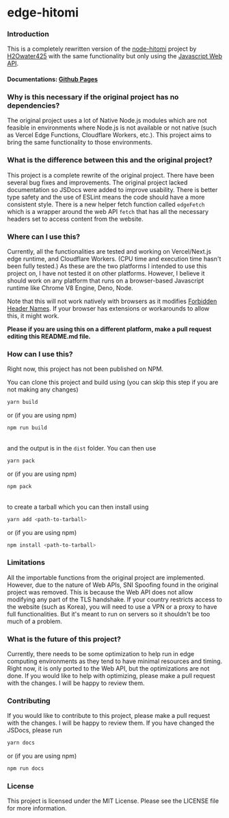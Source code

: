 # edge-hitomi

### Introduction
This is a completely rewritten version of the 
[node-hitomi](https://github.com/H2Owater425/node-hitomi) project by 
[H2Owater425](https://github.com/H2Owater425) with the same functionality 
but only using the 
[Javascript Web API](https://developer.mozilla.org/en-US/docs/Web/API).

#### Documentations: [Github Pages](https://ztmayo.github.io/edge-hitomi/)

### Why is this necessary if the original project has no dependencies?
The original project uses a lot of Native Node.js modules which are not 
feasible in environments where Node.js is not available or not native (such 
as Vercel Edge Functions, Cloudflare Workers, etc.). This project aims to 
bring the same functionality to those environments.

### What is the difference between this and the original project?
This project is a complete rewrite of the original project. There have been 
several bug fixes and improvements. The original project lacked documentation 
so JSDocs were added to improve usability. There is better type safety and 
the use of ESLint means the code should have a more consistent style. There is a 
new helper fetch function called `edgeFetch` which is a wrapper around the
web API `fetch` that has all the necessary headers set to access content 
from the website. 

### Where can I use this?
Currently, all the functionalities are tested and working on Vercel/Next.js 
edge runtime, and Cloudflare Workers. (CPU time and execution time hasn't been fully tested.) As these are the two platforms I 
intended to use this project on, I have not tested it on other platforms. 
However, I believe it should work on any platform that runs on a browser-based Javascript runtime like Chrome V8 Engine, Deno, Node. 

Note that this will not work natively with browsers as it modifies 
[Forbidden Header Names](https://developer.mozilla.org/en-US/docs/Glossary/Forbidden_header_name).
If your browser has extensions or workarounds to allow this, it might work.

**Please if 
you are using this on a different platform, make a pull request editing this 
README.md file.**

### How can I use this?
Right now, this project has not been published on NPM. 

You can clone this project and 
build using (you can skip this step if you are not making any changes)
```bash
yarn build
```
or (if you are using npm)
```bash
npm run build
```
\
and the output is in the `dist` folder. You can then use
```bash
yarn pack
```
or (if you are using npm)
```bash
npm pack
```
\
to create a tarball which you can then install using
```bash
yarn add <path-to-tarball>
```
or (if you are using npm)
```bash
npm install <path-to-tarball>
```

### Limitations
All the importable functions from the original project are implemented. 
However, due to the nature of Web APIs, SNI Spoofing found in the original 
project was removed. This is because the Web API does not allow modifying 
any part of the TLS handshake. If your country restricts access to the website 
(such as Korea), you will need to use a VPN or a proxy to have full 
functionalities. But it's meant to run on servers so it shouldn't be too much of a 
problem.

### What is the future of this project?
Currently, there needs to be some optimization to help run in edge computing 
environments as they tend to have minimal resources and timing. Right 
now, it is only ported to the Web API, but the optimizations are not done. 
If you would like to help with optimizing, please make a pull request with 
the changes. I will be happy to review them.

### Contributing
If you would like to contribute to this project, please make a pull request
with the changes. I will be happy to review them. If you have changed the
JSDocs, please run
```bash
yarn docs
```
or (if you are using npm)
```bash
npm run docs
```

### License
This project is licensed under the MIT License. Please see the
LICENSE file for more information.
